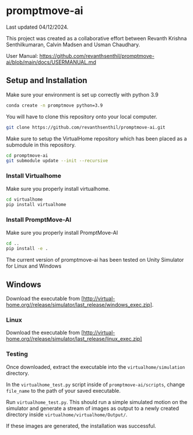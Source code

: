 # promptmove-ai

Last updated 04/12/2024.

This project was created as a collaborative effort between Revanth Krishna Senthilkumaran, Calvin Madsen and Usman Chaudhary. 

User Manual: https://github.com/revanthsenthil/promptmove-ai/blob/main/docs/USERMANUAL.md

## Setup and Installation

Make sure your environment is set up correctly with python 3.9
```bash
conda create -n promptmove python=3.9
```

You will have to clone this repository onto your local computer.

```bash
git clone https://github.com/revanthsenthil/promptmove-ai.git
```

Make sure to setup the VirtualHome repository which has been placed as a submodule in this repository.

```bash
cd promptmove-ai
git submodule update --init --recursive
```

### Install Virtualhome

Make sure you properly install virtualhome.
```bash
cd virtualhome
pip install virtualhome
```

### Install PromptMove-AI

Make sure you properly install PromptMove-AI
```bash
cd ..
pip install -e .
```

The current version of promptmove-ai has been tested on Unity Simulator for Linux and Windows 

## Windows
Download the executable from [http://virtual-home.org//release/simulator/last_release/windows_exec.zip].

### Linux
Download the executable from [http://virtual-home.org//release/simulator/last_release/linux_exec.zip]

### Testing
Once downloaded, extract the executable into the `virtualhome/simulation` directory. 

In the `virtualhome_test.py` script inside of `promptmove-ai/scripts`, change `file_name` to the path of your saved executable. 

Run `virtualhome_test.py`. This should run a simple simulated motion on the simulator and generate a stream of images as output to a newly created directory inside `virtualhome/virtualhome/Output/`.

If these images are generated, the installation was successful.
